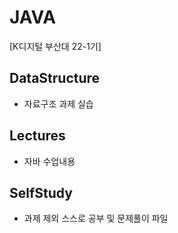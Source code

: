 # JAVA
[K디지털 부산대 22-1기]

## DataStructure
  + 자료구조 과제 실습
  
## Lectures
  + 자바 수업내용
  
## SelfStudy
  + 과제 제외 스스로 공부 및 문제풀이 파일
